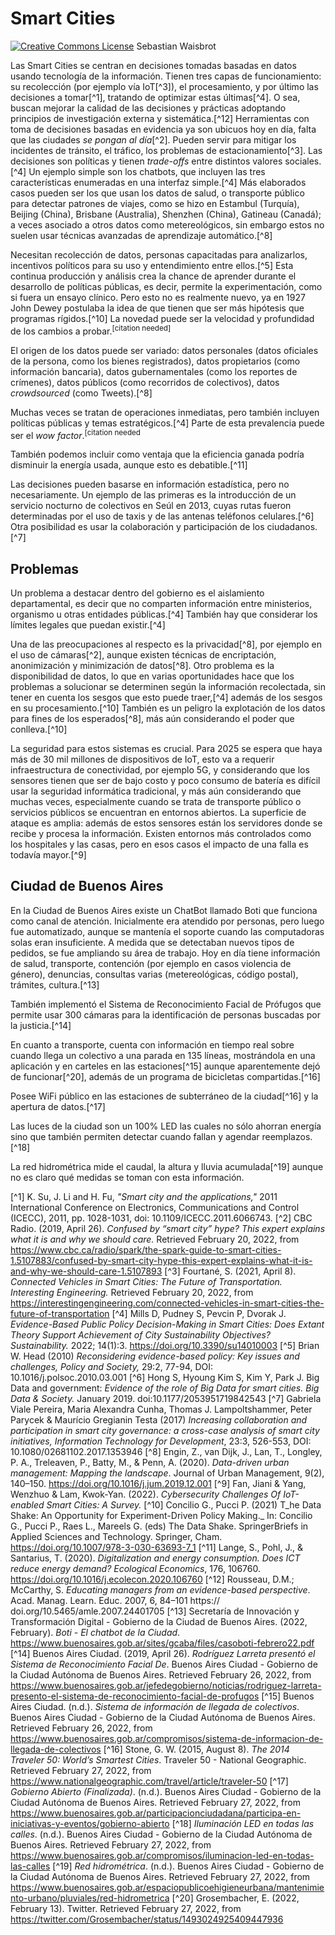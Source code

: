 # Smart Cities

[![Creative Commons License](https://i.creativecommons.org/l/by/4.0/88x31.png)](https://creativecommons.org/licenses/by/4.0/) Sebastian Waisbrot

Las Smart Cities se centran en decisiones tomadas basadas en datos usando tecnología de la información. Tienen tres capas de funcionamiento: su recolección (por ejemplo vía IoT[^3]), el procesamiento, y por último las decisiones a tomar[^1], tratando de optimizar estas últimas[^4]. O sea, buscan mejorar la calidad de las decisiones y prácticas adoptando principios de investigación externa y sistemática.[^12] 
Herramientas con toma de decisiones basadas en evidencia ya son ubicuos hoy en día, falta que las ciudades *se pongan al día*[^2]. Pueden servir para mitigar los incidentes de tránsito, el tráfico, los problemas de estacionamiento[^3]. Las decisiones son políticas y tienen *trade-offs* entre distintos valores sociales.[^4] Un ejemplo simple son los chatbots, que incluyen las tres características enumeradas en una interfaz simple.[^4] Más elaborados casos pueden ser los que usan los datos de salud, o transporte público para detectar patrones de viajes, como se hizo en Estambul (Turquía), Beijing (China), Brisbane (Australia), Shenzhen (China), Gatineau (Canadá); a veces asociado a otros datos como metereológicos, sin embargo estos no suelen usar técnicas avanzadas de aprendizaje automático.[^8]

Necesitan recolección de datos, personas capacitadas para analizarlos, incentivos políticos para su uso y entendimiento entre ellos.[^5] Esta continua producción y análisis crea la chance de aprender durante el desarrollo de políticas públicas, es decir, permite la experimentación, como si fuera un ensayo clínico. Pero esto no es realmente nuevo, ya en 1927 John Dewey postulaba la idea de que tienen que ser más hipótesis que programas rígidos.[^10] La novedad puede ser la velocidad y profundidad de los cambios a probar.<sup>[citation needed]</sup>

El origen de los datos puede ser variado: datos personales (datos oficiales de la persona, como los bienes registrados), datos propietarios (como información bancaria), datos gubernamentales (como los reportes de crímenes), datos públicos (como recorridos de colectivos), datos *crowdsourced* (como Tweets).[^8]

Muchas veces se tratan de operaciones inmediatas, pero también incluyen políticas públicas y temas estratégicos.[^4] Parte de esta prevalencia puede ser el *wow factor*.<sup>[citation needed</sup>

También podemos incluir como ventaja que la eficiencia ganada podría disminuir la energía usada, aunque esto es debatible.[^11]

Las decisiones pueden basarse en información estadística, pero no necesariamente. Un ejemplo de las primeras es la introducción de un servicio nocturno de colectivos en Seúl en 2013, cuyas rutas fueron determinadas por el uso de taxis y de las antenas teléfonos celulares.[^6] Otra posibilidad es usar la colaboración y participación de los ciudadanos.[^7]

## Problemas

Un problema a destacar dentro del gobierno es el aislamiento departamental, es decir que no comparten información entre ministerios, organismo u otras entidades públicas.[^4] También hay que considerar los límites legales que puedan existir.[^4]

Una de las preocupaciones al respecto es la privacidad[^8], por ejemplo en el uso de cámaras[^2], aunque existen técnicas de encriptación, anonimización y minimización de datos[^8]. Otro problema es la disponibilidad de datos, lo que en varias oportunidades hace que los problemas a solucionar se determinen según la información recolectada, sin tener en cuenta los sesgos que esto puede traer,[^4] además de los sesgos en su procesamiento.[^10] También es un peligro la explotación de los datos para fines de los esperados[^8], más aún considerando el poder que conlleva.[^10]

La seguridad para estos sistemas es crucial. Para 2025 se espera que haya más de 30 mil millones de dispositivos de IoT, esto va a requerir infraestructura de conectividad, por ejemplo 5G, y considerando que los sensores tienen que ser de bajo costo y poco consumo de batería es difícil usar la seguridad informática tradicional, y más aún considerando que muchas veces, especialmente cuando se trata de transporte público o servicios públicos se encuentran en entornos abiertos. La superficie de ataque es amplia: además de estos sensores están los servidores donde se recibe y procesa la información. Existen entornos más controlados como los hospitales y las casas, pero en esos casos el impacto de una falla es todavía mayor.[^9]

## Ciudad de Buenos Aires

En la Ciudad de Buenos Aires existe un ChatBot llamado Boti que funciona como canal de atención. Inicialmente era atendido por personas, pero luego fue automatizado, aunque se mantenía el soporte cuando las computadoras solas eran insuficiente. A medida que se detectaban nuevos tipos de pedidos, se fue ampliando su área de trabajo. Hoy en día tiene información de salud, transporte, contención (por ejemplo en casos violencia de género), denuncias, consultas varias (metereológicas, código postal), trámites, cultura.[^13]

También implementó el Sistema de Reconocimiento Facial de Prófugos que permite usar 300 cámaras para la identificación de personas buscadas por la justicia.[^14]

En cuanto a transporte, cuenta con información en tiempo real sobre cuando llega un colectivo a una parada en 135 líneas, mostrándola en una aplicación y en carteles en las estaciones[^15] aunque aparentemente dejó de funcionar[^20], además de un programa de bicicletas compartidas.[^16]

Posee WiFi público en las estaciones de subterráneo de la ciudad[^16] y la apertura de datos.[^17]

Las luces de la ciudad son un 100% LED las cuales no sólo ahorran energía sino que también permiten detectar cuando fallan y agendar reemplazos.[^18]

La red hidrométrica mide el caudal, la altura y lluvia acumulada[^19] aunque no es claro qué medidas se toman con esta información.

[^1] K. Su, J. Li and H. Fu, _"Smart city and the applications,"_ 2011 International Conference on Electronics, Communications and Control (ICECC), 2011, pp. 1028-1031, doi: 10.1109/ICECC.2011.6066743.
[^2] CBC Radio. (2019, April 26). _Confused by “smart city” hype? This expert explains what it is and why we should care._ Retrieved February 20, 2022, from https://www.cbc.ca/radio/spark/the-spark-guide-to-smart-cities-1.5107883/confused-by-smart-city-hype-this-expert-explains-what-it-is-and-why-we-should-care-1.5107893
[^3] Fourtané, S. (2021, April 8). _Connected Vehicles in Smart Cities: The Future of Transportation. Interesting Engineering._ Retrieved February 20, 2022, from https://interestingengineering.com/connected-vehicles-in-smart-cities-the-future-of-transportation
[^4] Mills D, Pudney S, Pevcin P, Dvorak J. _Evidence-Based Public Policy Decision-Making in Smart Cities: Does Extant Theory Support Achievement of City Sustainability Objectives? Sustainability._ 2022; 14(1):3. https://doi.org/10.3390/su14010003
[^5] Brian W. Head (2010) _Reconsidering evidence-based policy: Key issues and challenges, Policy and Society,_ 29:2, 77-94, DOI: 10.1016/j.polsoc.2010.03.001
[^6] Hong S, Hyoung Kim S, Kim Y, Park J. Big Data and government: _Evidence of the role of Big Data for smart cities. Big Data & Society._ January 2019. doi:10.1177/2053951719842543
[^7]  Gabriela Viale Pereira, Maria Alexandra Cunha, Thomas J. Lampoltshammer, Peter Parycek & Maurício Gregianin Testa (2017) _Increasing collaboration and participation in smart city governance: a cross-case analysis of smart city initiatives, Information Technology for Development_, 23:3, 526-553, DOI: 10.1080/02681102.2017.1353946
[^8] Engin, Z., van Dijk, J., Lan, T., Longley, P. A., Treleaven, P., Batty, M., & Penn, A. (2020). _Data-driven urban management: Mapping the landscape_. Journal of Urban Management, 9(2), 140–150. https://doi.org/10.1016/j.jum.2019.12.001
[^9] Fan, Jiani & Yang, Wenzhuo & Lam, Kwok-Yan. (2022). _Cybersecurity Challenges Of IoT-enabled Smart Cities: A Survey._
[^10] Concilio G., Pucci P. (2021) T_he Data Shake: An Opportunity for Experiment-Driven Policy Making._ In: Concilio G., Pucci P., Raes L., Mareels G. (eds) The Data Shake. SpringerBriefs in Applied Sciences and Technology. Springer, Cham. https://doi.org/10.1007/978-3-030-63693-7_1
[^11] Lange, S., Pohl, J., & Santarius, T. (2020). _Digitalization and energy consumption. Does ICT reduce energy demand? Ecological Economics_, 176, 106760. https://doi.org/10.1016/j.ecolecon.2020.106760
[^12] Rousseau, D.M.; McCarthy, S. _Educating managers from an evidence-based perspective_. Acad. Manag. Learn. Educ. 2007, 6,
84–101 https://​​doi.org/10.5465/amle.2007.24401705
[^13] Secretaría de Innovación y Transformación Digital - Gobierno de la Ciudad de Buenos Aires. (2022, February). _Boti - El chatbot de la Ciudad_. https://www.buenosaires.gob.ar/sites/gcaba/files/casoboti-febrero22.pdf
[^14] Buenos Aires Ciudad. (2019, April 26). _Rodríguez Larreta presentó el Sistema de Reconocimiento Facial De_. Buenos Aires Ciudad - Gobierno de la Ciudad Autónoma de Buenos Aires. Retrieved February 26, 2022, from https://www.buenosaires.gob.ar/jefedegobierno/noticias/rodriguez-larreta-presento-el-sistema-de-reconocimiento-facial-de-profugos
[^15] Buenos Aires Ciudad. (n.d.). _Sistema de información de llegada de colectivos_. Buenos Aires Ciudad - Gobierno de la Ciudad Autónoma de Buenos Aires. Retrieved February 26, 2022, from https://www.buenosaires.gob.ar/compromisos/sistema-de-informacion-de-llegada-de-colectivos
[^16] Stone, G. W. (2015, August 8). _The 2014 Traveler 50: World’s Smartest Cities_. Traveler 50 - National Geographic. Retrieved February 27, 2022, from https://www.nationalgeographic.com/travel/article/traveler-50
[^17] _Gobierno Abierto (Finalizada)_. (n.d.). Buenos Aires Ciudad - Gobierno de la Ciudad Autónoma de Buenos Aires. Retrieved February 27, 2022, from https://www.buenosaires.gob.ar/participacionciudadana/participa-en-iniciativas-y-eventos/gobierno-abierto
[^18] _Iluminación LED en todas las calles_. (n.d.). Buenos Aires Ciudad - Gobierno de la Ciudad Autónoma de Buenos Aires. Retrieved February 27, 2022, from https://www.buenosaires.gob.ar/compromisos/iluminacion-led-en-todas-las-calles
[^19] _Red hidrométrica_. (n.d.). Buenos Aires Ciudad - Gobierno de la Ciudad Autónoma de Buenos Aires. Retrieved February 27, 2022, from https://www.buenosaires.gob.ar/espaciopublicoehigieneurbana/mantenimiento-urbano/pluviales/red-hidrometrica
[^20] Grosembacher, E. (2022, February 13). Twitter. Retrieved February 27, 2022, from https://twitter.com/Grosembacher/status/1493024925409447936
